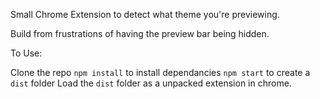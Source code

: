 Small Chrome Extension to detect what theme you're previewing.

Build from frustrations of having the preview bar being hidden.

To Use:

Clone the repo
`npm install` to install dependancies
`npm start` to create a `dist` folder
Load the `dist` folder as a unpacked extension in chrome.

